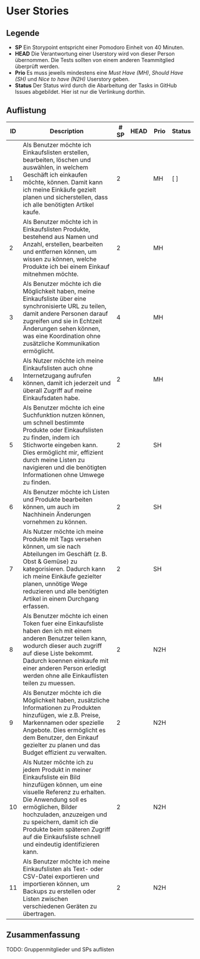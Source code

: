 # User Stories

## Legende

- **SP** Ein Storypoint entspricht einer Pomodoro Einheit von 40 Minuten.
- **HEAD** Die Verantwortung einer Userstory wird von dieser Person übernommen. Die Tests sollten von einem anderen Teammitglied überprüft werden.
- **Prio** Es muss jeweils mindestens eine *Must Have (MH)*, *Should Have (SH)* und *Nice to have (N2H)* Userstory geben.
- **Status** Der Status wird durch die Abarbeitung der Tasks in GitHub Issues abgebildet. Hier ist nur die Verlinkung dorthin.

## Auflistung

| ID | Description | # SP | HEAD | Prio | Status |
| --- | --- | --- | --- | --- | --- |
| 1 | Als Benutzer möchte ich Einkaufslisten erstellen, bearbeiten, löschen und auswählen, in welchem Geschäft ich einkaufen möchte, können. Damit kann ich meine Einkäufe gezielt planen und sicherstellen, dass ich alle benötigten Artikel kaufe. | 2 |  | MH | [ ] |
| 2 | Als Benutzer möchte ich in Einkaufslisten Produkte, bestehend aus Namen und Anzahl, erstellen, bearbeiten und entfernen können, um wissen zu können, welche Produkte ich bei einem Einkauf mitnehmen möchte. | 2 |  | MH |  |
| 3 | Als Benutzer möchte ich die Möglichkeit haben, meine Einkaufsliste über eine synchronisierte URL zu teilen, damit andere Personen darauf zugreifen und sie in Echtzeit Änderungen sehen können, was eine Koordination ohne zusätzliche Kommunikation ermöglicht. | 4 |  | MH |  |
| 4 | Als Nutzer möchte ich meine Einkaufslisten auch ohne Internetzugang aufrufen können, damit ich jederzeit und überall Zugriff auf meine Einkaufsdaten habe. | 2 |  | MH |  |
| 5 | Als Benutzer möchte ich eine Suchfunktion nutzen können, um schnell bestimmte Produkte oder Einkaufslisten zu finden, indem ich Stichworte eingeben kann. Dies ermöglicht mir, effizient durch meine Listen zu navigieren und die benötigten Informationen ohne Umwege zu finden. | 2 |  | SH |  |
| 6 | Als Benutzer möchte ich Listen und Produkte bearbeiten können, um auch im Nachhinein Änderungen vornehmen zu können. | 2 |  | SH |  |
| 7 | Als Nutzer möchte ich meine Produkte mit Tags versehen können, um sie nach Abteilungen im Geschäft (z. B. Obst & Gemüse) zu kategorisieren. Dadurch kann ich meine Einkäufe gezielter planen, unnötige Wege reduzieren und alle benötigten Artikel in einem Durchgang erfassen. | 2 |  | SH |  |
| 8 | Als Benutzer möchte ich einen Token fuer eine Einkaufsliste haben den ich mit einem anderen Benutzer teilen kann, wodurch dieser auch zugriff auf diese Liste bekommt. Dadurch koennen einkaufe mit einer anderen Person erledigt werden ohne alle Einkauflisten teilen zu muessen. | 2 |  | N2H |  |
| 9 | Als Benutzer möchte ich die Möglichkeit haben, zusätzliche Informationen zu Produkten hinzufügen, wie z.B. Preise, Markennamen oder spezielle Angebote. Dies ermöglicht es dem Benutzer, den Einkauf gezielter zu planen und das Budget effizient zu verwalten. | 2 |  | N2H |  |
| 10 | Als Nutzer möchte ich zu jedem Produkt in meiner Einkaufsliste ein Bild hinzufügen können, um eine visuelle Referenz zu erhalten. Die Anwendung soll es ermöglichen, Bilder hochzuladen, anzuzeigen und zu speichern, damit ich die Produkte beim späteren Zugriff auf die Einkaufsliste schnell und eindeutig identifizieren kann. | 2 |  | N2H |  |
| 11 | Als Benutzer möchte ich meine Einkaufslisten als Text- oder CSV-Datei exportieren und importieren können, um Backups zu erstellen oder Listen zwischen verschiedenen Geräten zu übertragen. | 2 |  | N2H |  |

## Zusammenfassung

TODO: Gruppenmitglieder und SPs auflisten
